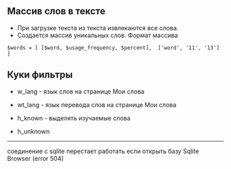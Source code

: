 
## Массив слов в тексте

* При загрузке текста из текста извлекаются все слова.
* Создается массив уникальных слов. Формат массива

` $words = [
[$word, $usage_frequency, $percent], 
['word', '11', '13']
]
`


## Куки фильтры

- w_lang - язык слов на странице Мои слова
- wt_lang - язык перевода слов на странице Мои слова

- h_known - выделять изучаемые слова
- h_unknown 


------------


соединение с sqlite перестает работать если открыть базу Sqlite Browser (error 504)
